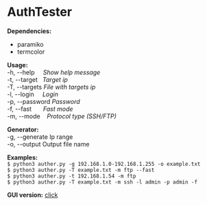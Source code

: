 # AuthTester

**Dependencies:**</br>
- paramiko</br>
- termcolor</br>

**Usage:**</br>
-h, --help &nbsp;&nbsp;&nbsp;&nbsp;*Show help message*</br>
-t, --target &nbsp;&nbsp;*Target ip*</br>
-T, --targets *File with targets ip*</br>
-l, --login &nbsp;&nbsp;&nbsp;&nbsp;*Login*</br>
-p, --password *Password*</br>
-f, --fast &nbsp;&nbsp;&nbsp;&nbsp;&nbsp;&nbsp;*Fast mode*</br>
-m, --mode &nbsp;&nbsp;&nbsp;*Protocol type (SSH/FTP)*</br>
  
**Generator:**</br>
-g, --generate Ip range</br>
-o, --output Output file name</br>

**Examples:**</br>
```$ python3 auther.py -g 192.168.1.0-192.168.1.255 -o example.txt```</br>
```$ python3 auther.py -T example.txt -m ftp --fast```</br>
```$ python3 auther.py -t 192.168.1.54 -m ftp```</br>
```$ python3 auther.py -T example.txt -m ssh -l admin -p admin -f```</br>
  
**GUI version:**&nbsp;[click](https://yadi.sk/d/EjkbDmvR-xJY_A) 

